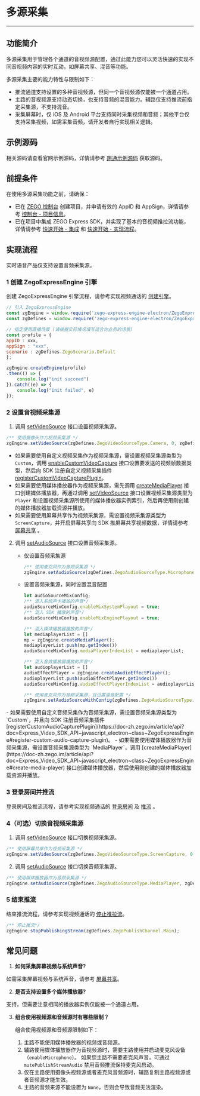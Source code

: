 # 多源采集

- - -
## 功能简介

多源采集用于管理各个通道的音视频源配置，通过此能力您可以灵活快速的实现不同音视频内容的实时互动，如屏幕共享、混音等功能。

多源采集主要的能力特性与限制如下：
- 推流通道支持设置的多种音视频源，但同一个音视频源仅能被一个通道占用。
- 主路的音视频源支持动态切换，也支持音频的混音能力。辅路仅支持推流前指定采集源，不支持混音。
- 采集屏幕时，仅 iOS 及 Android 平台支持同时采集视频和音频；其他平台仅支持采集视频，如需采集音频，请开发者自行实现相关逻辑。

## 示例源码

相关源码请查看官网示例源码，详情请参考 [跑通示例源码](https://doc-zh.zego.im/article/3129) 获取源码。

## 前提条件

在使用多源采集功能之前，请确保：

- 已在 [ZEGO 控制台](https://console.zego.im) 创建项目，并申请有效的 AppID 和 AppSign，详情请参考 [控制台 - 项目信息](/console/project-info)。
- 已在项目中集成 ZEGO Express SDK，并实现了基本的音视频推拉流功能，详情请参考 [快速开始 - 集成](https://doc-zh.zego.im/article/1240) 和 [快速开始 - 实现流程](https://doc-zh.zego.im/article/7635)。


## 实现流程

<Warning title="注意">

实时语音产品仅支持设置音频采集源。

</Warning>



### 1 创建 ZegoExpressEngine 引擎

创建 ZegoExpressEngine 引擎流程，请参考实现视频通话的 [创建引擎](https://doc-zh.zego.im/article/7635#createEngine)。

```js
// 引入 ZegoExpressEngine
const zgEngine = window.require('zego-express-engine-electron/ZegoExpressEngine');
const zgDefines = window.require('zego-express-engine-electron/ZegoExpressDefines');

// 指定使用直播场景 (请根据实际情况填写适合你业务的场景)
const profile = {
appID : xxx,
appSign : "xxx",
scenario : zgDefines.ZegoScenario.Default
};

zgEngine.createEngine(profile)
.then(() => {
    console.log("init succeed")
}).catch((e) => {
    console.log("init failed", e)
});
```

### 2 设置音视频采集源

1. 调用 [setVideoSource](https://doc-zh.zego.im/article/api?doc=Express_Video_SDK_API~javascript_electron~class~ZegoExpressEngine#set-video-source) 接口设置视频采集源。

```js
/** 使用摄像头作为视频采集源 */
zgEngine.setVideoSource(zgDefines.ZegoVideoSourceType.Camera, 0, zgDefines.ZegoPublishChannel.Main)
```

<Note title="说明">


- 如果需要使用自定义视频采集作为视频采集源，需设置视频采集源类型为 `Custom`，调用 [enableCustomVideoCapture](https://doc-zh.zego.im/article/api?doc=Express_Video_SDK_API~javascript_electron~class~ZegoExpressEngine#enable-custom-video-capture) 接口设置要发送的视频帧数据类型，然后向 SDK 注册自定义视频采集插件 [registerCustomVideoCapturePlugin](https://doc-zh.zego.im/article/api?doc=Express_Video_SDK_API~javascript_electron~class~ZegoExpressEngine#register-custom-video-capture-plugin)。
- 如果需要使用媒体播放器作为视频采集源，需先调用 [createMediaPlayer](https://doc-zh.zego.im/article/api?doc=Express_Video_SDK_API~javascript_electron~class~ZegoExpressEngine#create-media-player) 接口创建媒体播放器，再通过调用 [setVideoSource](https://doc-zh.zego.im/article/api?doc=Express_Video_SDK_API~javascript_electron~class~ZegoExpressEngine#set-video-source) 接口设置视频采集源类型为 `Player` 和设置视频采集源所使用的媒体播放器实例索引，然后再使用刚创建的媒体播放器加载资源并播放。
- 如果需要使用屏幕共享作为视频采集源，需设置视频采集源类型为 `ScreenCapture`，并开启屏幕共享向 SDK 推屏幕共享视频数据，详情请参考 [屏幕共享](https://doc-zh.zego.im/article/6519) 。


</Note>


2. 调用 [setAudioSource](https://doc-zh.zego.im/article/api?doc=Express_Video_SDK_API~javascript_electron~class~ZegoExpressEngine#set-audio-source) 接口设置音频采集源。

    - 仅设置音频采集源
        ```js
        /** 使用麦克风作为音频采集源 */
        zgEngine.setAudioSource(zgDefines.ZegoAudioSourceType.Microphone, zgDefines.ZegoPublishChannel.Main)
        ```

    - 设置音频采集源，同时设置混音配置
        ```js
        let audioSourceMixConfig;
        /** 混入系统声卡播放的声音*/
        audioSourceMixConfig.enableMixSystemPlayout = true;
        /** 混入 SDK 播放的声音*/
        audioSourceMixConfig.enableMixEnginePlayout = true;

        /** 混入媒体播放器播放的声音*/
        let mediaplayerList = []
        mp = zgEngine.createMediaPlayer();
        mediaplayerList.push(mp.getIndex())
        audioSourceMixConfig.mediaPlayerIndexList = mediaplayerList;

        /** 混入音效播放器播放的声音*/
        let audioplayerList = []
        audioEffectPlayer = zgEngine.createAudioEffectPlayer();
        audioplayerList.push(audioEffectPlayer.getIndex())
        audioSourceMixConfig.audioEffectPlayerIndexList = audioplayerList ;

        /** 使用麦克风作为音频采集源，且设置混音配置 */
        zgEngine.setAudioSourceWithConfig(zgDefines.ZegoAudioSourceType.Microphone, audioSourceMixConfig);
        ```

<Note title="说明">
- 如果需要使用自定义音频采集作为音频采集源，需设置音频采集源类型为 `Custom`，并且向 SDK 注册音频采集插件 [registerCustomAudioCapturePlugin](https://doc-zh.zego.im/article/api?doc=Express_Video_SDK_API~javascript_electron~class~ZegoExpressEngine#register-custom-audio-capture-plugin)。
- 如果需要使用媒体播放器作为音频采集源，需设置音频采集源类型为 `MediaPlayer`，调用 [createMediaPlayer](https://doc-zh.zego.im/article/api?doc=Express_Video_SDK_API~javascript_electron~class~ZegoExpressEngine#create-media-player) 接口创建媒体播放器，然后使用刚创建的媒体播放器加载资源并播放。
</Note>

### 3 登录房间并推流

登录房间及推流流程，请参考实现视频通话的 [登录房间](https://doc-zh.zego.im/article/7635#loginRoom) 及 [推流](https://doc-zh.zego.im/article/7635#startPublishingStream) 。

### 4（可选）切换音视频采集源

1. 调用 [setVideoSource](https://doc-zh.zego.im/article/api?doc=Express_Video_SDK_API~javascript_electron~class~ZegoExpressEngine#set-video-source) 接口切换视频采集源。

```js
/** 使用屏幕共享作为视频采集源 */
zgEngine.setVideoSource(zgDefines.ZegoVideoSourceType.ScreenCapture, 0, zgDefines.ZegoPublishChannel.Main)
```

2. 调用 [setAudioSource](https://doc-zh.zego.im/article/api?doc=Express_Video_SDK_API~javascript_electron~class~ZegoExpressEngine#set-audio-source) 接口切换音频采集源。

```js
/** 使用媒体播放器作为音频采集源 */
zgEngine.setAudioSource(zgDefines.ZegoAudioSourceType.MediaPlayer, zgDefines.ZegoPublishChannel.Main)
```

### 5 结束推流

结束推流流程，请参考实现视频通话的 [停止推拉流](https://doc-zh.zego.im/article/7635#stopPublishingStream)。

```js
/** 停止推流*/
zgEngine.stopPublishingStream(zgDefines.ZegoPublishChannel.Main);
```


## 常见问题

1. **如何采集屏幕视频与系统声音?**

如需采集屏幕视频与系统声音，请参考 [屏幕共享](https://doc-zh.zego.im/article/6519)。

2. **是否支持设置多个媒体播放器?**

支持，但需要注意相同的播放器实例仅能被一个通道占用。

3. **组合使用视频源和音频源时有哪些限制？**

    组合使用视频源和音频源限制如下：
    1. 主路不能使用媒体播放器的视频或音频源。
    2. 辅路使用媒体播放器作为音视频源时，需要主路使用并启动麦克风设备（`enableMicrophone`）。
    如果您主路不需要麦克风声音，可通过 `mutePublishStreamAudio` 禁用音频推流保持麦克风启动。
    3. 仅在主路使用摄像头视频源或者麦克风音频源时，辅路复制主路视频源或者音频源才能生效。
    4. 主路的音频来源不能设置为 `None`，否则会导致音频无法渲染。
